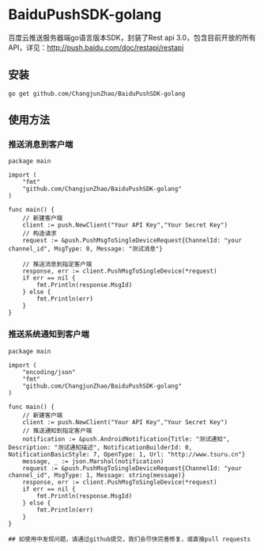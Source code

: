 # BaiduPushSDK-golang
 百度云推送服务器端go语言版本SDK，封装了Rest api 3.0，包含目前开放的所有API，详见：http://push.baidu.com/doc/restapi/restapi

## 安装
 `go get github.com/ChangjunZhao/BaiduPushSDK-golang`

## 使用方法

### 推送消息到客户端
```
package main

import (
	"fmt"
	"github.com/ChangjunZhao/BaiduPushSDK-golang"
)

func main() {
	// 新建客户端
	client := push.NewClient("Your API Key","Your Secret Key")
	// 构造请求
	request := &push.PushMsgToSingleDeviceRequest{ChannelId: "your channel_id", MsgType: 0, Message: "测试消息"}

	// 推送消息到指定客户端
	response, err := client.PushMsgToSingleDevice(*request)
	if err == nil {
		fmt.Println(response.MsgId)
	} else {
		fmt.Println(err)
	}
}
```

### 推送系统通知到客户端
```
package main

import (
	"encoding/json"
	"fmt"
	"github.com/ChangjunZhao/BaiduPushSDK-golang"
)

func main() {
	// 新建客户端
	client := push.NewClient("Your API Key","Your Secret Key")
	// 推送通知到指定客户端
	notification := &push.AndroidNotification{Title: "测试通知", Description: "测试通知描述", NotificationBuilderId: 0, NotificationBasicStyle: 7, OpenType: 1, Url: "http://www.tsuru.cn"}
	message, _ := json.Marshal(notification)
	request := &push.PushMsgToSingleDeviceRequest{ChannelId: "your channel_id", MsgType: 1, Message: string(message)}
	response, err := client.PushMsgToSingleDevice(*request)
	if err == nil {
		fmt.Println(response.MsgId)
	} else {
		fmt.Println(err)
	}
}

## 如使用中发现问题，请通过github提交，我们会尽快完善修复，或直接pull requests
